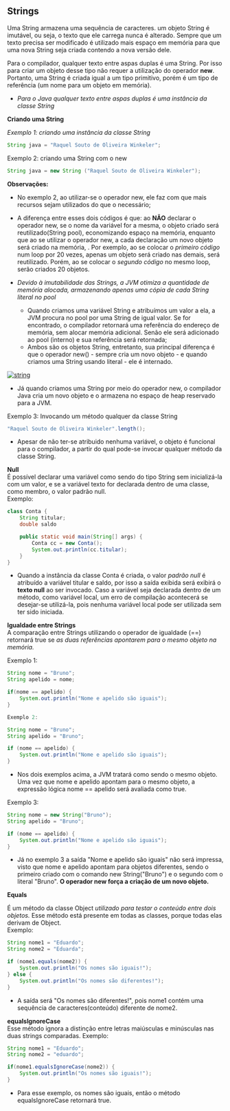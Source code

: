 ## Strings

Uma String armazena uma sequência de caracteres. um objeto String é imutável, ou seja, o texto que ele carrega nunca é alterado. Sempre que um texto precisa ser modificado é utilizado mais espaço em memória para que uma nova String seja criada contendo a nova versão dele. 

Para o compilador, qualquer texto entre aspas duplas é uma String. Por isso para criar um objeto desse tipo não requer a utilização do operador **new**. Portanto, uma String é criada igual a um tipo primitivo, porém é um tipo de referência (um nome para um objeto em memória). 
* *Para o Java qualquer texto entre aspas duplas é uma instância da classe String* 

**Criando uma String**

*Exemplo 1: criando uma instância da classe String*
~~~java
String java = "Raquel Souto de Oliveira Winkeler";
~~~

Exemplo 2: criando uma String com o new
~~~java
String java = new String ("Raquel Souto de Oliveira Winkeler");
~~~

**Observações:**  
* No exemplo 2, ao utilizar-se o operador new, ele faz com que mais recursos sejam utilizados do que o necessário;
* A diferença entre esses dois códigos é que: ao **NÃO** declarar o operador new, se o nome da variável for a mesma, o objeto criado será reutilizado(String pool), economizando espaço na memória, enquanto que ao se utilizar o operador new, a cada declaração um novo objeto será criado na memória, . Por exemplo, ao se colocar o *primeiro código* num loop por 20 vezes, apenas um objeto será criado nas demais, será reutilizado. Porém, ao se colocar o *segundo código* no mesmo loop, serão criados 20 objetos.  

* *Devido à imutabilidade das Strings, a JVM otimiza a quantidade de memória alocada, armazenando apenas uma cópia de cada String literal no pool*  
    * Quando criamos uma variável String e atribuímos um valor a ela, a JVM procura no pool por uma String de igual valor. Se for encontrado, o compilador retornará uma referência do endereço de memória, sem alocar memória adicional. Senão ele será adicionado ao pool (interno) e sua referência será retornada;
    * Ambos são os objetos String, entretanto, sua principal diferença é que o operador new() - sempre cria um novo objeto - e quando criamos uma String usando literal - ele é internado.

<a href="https://ibb.co/VBYFWk8"><img src="https://i.ibb.co/bd54gGn/string.png" alt="string" border="0"></a>

* Já quando criamos uma String por meio do operador new, o compilador Java cria um novo objeto e o armazena no espaço de heap reservado para a JVM.

Exemplo 3: Invocando um método qualquer da classe String
~~~java
"Raquel Souto de Oliveira Winkeler".length();
~~~
* Apesar de não ter-se atribuido nenhuma variável, o objeto é funcional para o compilador, a partir do qual pode-se invocar qualquer método da classe String.

**Null**  
É possível declarar uma variável como sendo do tipo String sem inicializá-la com um valor, e se a variável texto for declarada dentro de uma classe, como membro, o valor padrão null.   
Exemplo:
~~~java
class Conta {
    String titular;
    double saldo

    public static void main(String[] args) {
        Conta cc = new Conta();
        System.out.println(cc.titular);
    }
} 
~~~
 * Quando a instância da classe Conta é criada, o valor *padrão null* é atribuído a variável titular e saldo, por isso a saída exibida será exibirá o **texto null**  ao ser invocado. Caso a variável seja declarada dentro de um método, como variável local, um erro de compilação acontecerá se desejar-se utilizá-la, pois nenhuma variável local pode ser utilizada sem ter sido iniciada. 
   

 **Igualdade entre Strings**  
 A comparação entre Strings utilizando o operador de igualdade (==) retornará true se *as duas referências apontarem para o mesmo objeto na memória.*  

Exemplo 1: 
~~~java
String nome = "Bruno";
String apelido = nome;

if(nome == apelido) {
    System.out.println("Nome e apelido são iguais");
}

Exemplo 2: 

String nome = "Bruno";
String apelido = "Bruno";

if (nome == apelido) {
    System.out.println("Nome e apelido são iguais");
}
~~~

* Nos dois exemplos acima, a JVM tratará como sendo o mesmo objeto. Uma vez que nome e apelido apontam para o mesmo objeto, a expressão lógica nome == apelido será avaliada como true.

Exemplo 3:
~~~java
String nome = new String("Bruno");
String apelido = "Bruno";

if (nome == apelido) {
    System.out.println("Nome e apelido são iguais");
}
~~~

* Já no exemplo 3 a saída "Nome e apelido são iguais" não será impressa, visto que nome e apelido apontam para objetos diferentes, sendo o primeiro criado com o comando new String("Bruno") e o segundo com o literal "Bruno". **O operador new força a criação de um novo objeto.**

**Equals**

É um método da classe Object *utilizado para testar o conteúdo entre dois objetos.* Esse método está presente em todas as classes, porque todas elas derivam de Object.   
Exemplo:
~~~java
String nome1 = "Eduardo";
String nome2 = "Eduarda";

if (nome1.equals(nome2)) {
    System.out.println("Os nomes são iguais!");
} else {
    System.out.println("Os nomes são diferentes!");
}
~~~
* A saída será "Os nomes são diferentes!", pois nome1 contém uma sequência de caracteres(conteúdo) diferente de nome2.

**equalsIgnoreCase**  
Esse método ignora a distinção entre letras maiúsculas e minúsculas nas duas strings comparadas.
Exemplo:
~~~java
String nome1 = "Eduardo";
String nome2 = "eduardo";

if(nome1.equalsIgnoreCase(nome2)) {
    System.out.println("Os nomes são iguais!");
}
~~~

* Para esse exemplo, os nomes são iguais, então o método equalsIgnoreCase retornará true.

